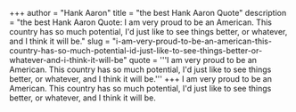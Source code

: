 +++
author = "Hank Aaron"
title = "the best Hank Aaron Quote"
description = "the best Hank Aaron Quote: I am very proud to be an American. This country has so much potential, I'd just like to see things better, or whatever, and I think it will be."
slug = "i-am-very-proud-to-be-an-american-this-country-has-so-much-potential-id-just-like-to-see-things-better-or-whatever-and-i-think-it-will-be"
quote = '''I am very proud to be an American. This country has so much potential, I'd just like to see things better, or whatever, and I think it will be.'''
+++
I am very proud to be an American. This country has so much potential, I'd just like to see things better, or whatever, and I think it will be.
